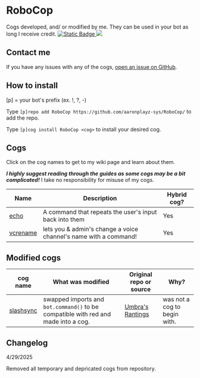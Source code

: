 
# RoboCop

Cogs developed, and/ or modified by me. They can be used in your bot as long I receive credit.
[
![Static Badge](https://img.shields.io/badge/RoboCop_Cogs-jhj?logo=python&label=AaronPlayz-sys&color=blueviolet)
](https://aaronplayzgaming.com/) [![](https://img.shields.io/badge/Red%20DiscordBot-V3-red.svg)](https://github.com/Cog-Creators/Red-DiscordBot)

## Contact me

If you have any issues with any of the cogs, <a href="https://github.com/aaronplayz-sys/RoboCop/issues">open an issue on GitHub</a>.

## How to install

[p] = your bot's prefix (ex. !, ?, -)

Type `[p]repo add RoboCop https://github.com/aaronplayz-sys/RoboCop/` to add the repo.

Type `[p]cog install RoboCop <cog>` to install your desired cog.

## Cogs

Click on the cog names to get to my wiki page and learn about them.

**_I highly suggest reading through the guides as some cogs may be a bit complicated!_**
I take no responsibility for misuse of my cogs.

| Name                                                                       | Description                                                      | Hybrid cog? |
| -------------------------------------------------------------------------- | ---------------------------------------------------------------- | ----------- |
| [echo](https://github.com/aaronplayz-sys/RoboCop/tree/main/echo)           | A command that repeats the user's input back into them           | Yes         |
| [vcrename](https://github.com/aaronplayz-sys/RoboCop/tree/main/vcrename)   | lets you & admin's change a voice channel's name with a command! | Yes         |

## Modified cogs

| cog name | What was modified | Original repo or source | Why?  |
|--|--|--|--|
| [slashsync](https://github.com/aaronplayz-sys/RoboCop/tree/main/slashsync)| swapped imports and `bot.command()` to be compatible with red and made into a cog. | [Umbra's Rantings](https://about.abstractumbra.dev/discord.py/2023/01/29/sync-command-example.html) | was not a cog to begin with. |


## Changelog

4/29/2025

Removed all temporary and depricated cogs from repository.
